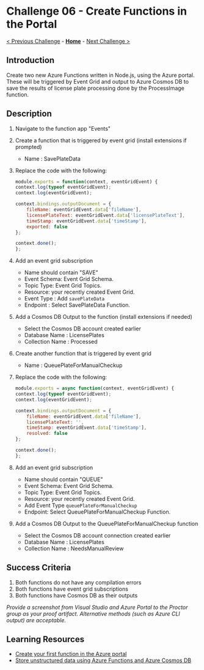 # Challenge 06 - Create Functions in the Portal

[< Previous Challenge](./Challenge-05.md) - **[Home](../README.md)** - [Next Challenge >](./Challenge-07.md)

## Introduction

Create two new Azure Functions written in Node.js, using the Azure portal. These will be triggered by Event Grid and output to Azure Cosmos DB to save the results of license plate processing done by the ProcessImage function.

## Description

1. Navigate to the function app &quot;Events&quot;
2. Create a function that is triggered by event grid (install extensions if prompted)
    * Name : SavePlateData
3. Replace the code with the following:

    ```javascript
    module.exports = function(context, eventGridEvent) {
    context.log(typeof eventGridEvent);
    context.log(eventGridEvent);

    context.bindings.outputDocument = {
        fileName: eventGridEvent.data['fileName'],
        licensePlateText: eventGridEvent.data['licensePlateText'],
        timeStamp: eventGridEvent.data['timeStamp'],
        exported: false
    };

    context.done();
    };
    ```

4. Add an event grid subscription
    * Name should contain &quot;SAVE&quot;
    * Event Schema: Event Grid Schema.
    * Topic Type: Event Grid Topics.
    * Resource: your recently created Event Grid.
    * Event Type : Add `savePlateData`
    * Endpoint : Select SavePlateData Function.
5. Add a Cosmos DB Output to the function (install extensions if needed)
    * Select the Cosmos DB account created earlier
    * Database Name : LicensePlates
    * Collection Name : Processed
6. Create another function that is triggered by event grid
    * Name : QueuePlateForManualCheckup
7. Replace the code with the following:


    ```javascript
    module.exports = async function(context, eventGridEvent) {
    context.log(typeof eventGridEvent);
    context.log(eventGridEvent);

    context.bindings.outputDocument = {
        fileName: eventGridEvent.data['fileName'],
        licensePlateText: '',
        timeStamp: eventGridEvent.data['timeStamp'],
        resolved: false
    };

    context.done();
    };
    ```

8. Add an event grid subscription
    * Name should contain &quot;QUEUE&quot;
    * Event Schema: Event Grid Schema.
    * Topic Type: Event Grid Topics.
    * Resource: your recently created Event Grid.
    * Add Event Type `queuePlateForManualCheckup`
    * Endpoint: Select QueuePlateForManualCheckup Function.
9. Add a Cosmos DB Output to the QueuePlateForManualCheckup function
    * Select the Cosmos DB account connection created earlier
    * Database Name : LicensePlates
    * Collection Name : NeedsManualReview

## Success Criteria

1. Both functions do not have any compilation errors
1. Both functions have event grid subscriptions
1. Both functions have Cosmos DB as their outputs

*Provide a screenshot from Visual Studio and Azure Portal to the Proctor group as your proof artifact. Alternative methods (such as Azure CLI output) are acceptable.*

## Learning Resources

- [Create your first function in the Azure portal](https://docs.microsoft.com/azure/azure-functions/functions-create-first-azure-function)
- [Store unstructured data using Azure Functions and Azure Cosmos DB](https://docs.microsoft.com/azure/azure-functions/functions-integrate-store-unstructured-data-cosmosdb)